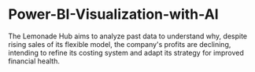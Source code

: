 # Power-BI-Visualization-with-AI
The Lemonade Hub aims to analyze past data to understand why, despite rising sales of its flexible model, the company's profits are declining, intending to refine its costing system and adapt its strategy for improved financial health.
